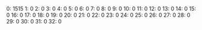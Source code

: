 0:	1515
1:	0
2:	0
3:	0
4:	0
5:	0
6:	0
7:	0
8:	0
9:	0
10:	0
11:	0
12:	0
13:	0
14:	0
15:	0
16:	0
17:	0
18:	0
19:	0
20:	0
21:	0
22:	0
23:	0
24:	0
25:	0
26:	0
27:	0
28:	0
29:	0
30:	0
31:	0
32:	0

